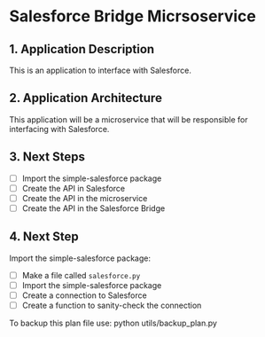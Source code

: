 # Salesforce Bridge Micrsoservice 

## 1. Application Description

This is an application to interface with Salesforce.

## 2. Application Architecture

This application will be a microservice that will be responsible for interfacing with Salesforce.

## 3. Next Steps

- [ ] Import the simple-salesforce package
- [ ] Create the API in Salesforce
- [ ] Create the API in the microservice
- [ ] Create the API in the Salesforce Bridge

## 4. Next Step

Import the simple-salesforce package:

- [ ] Make a file called `salesforce.py`
- [ ] Import the simple-salesforce package
- [ ] Create a connection to Salesforce
- [ ] Create a function to sanity-check the connection

To backup this plan file use:
python utils/backup_plan.py

